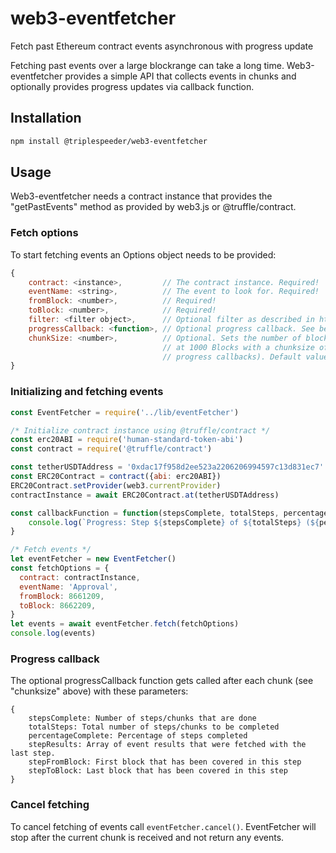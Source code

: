 # web3-eventfetcher
Fetch past Ethereum contract events asynchronous with progress update

Fetching past events over a large blockrange can take a long time. Web3-eventfetcher provides a simple API that collects
events in chunks and optionally provides progress updates via callback function.

## Installation
```bash
npm install @triplespeeder/web3-eventfetcher
```

## Usage
Web3-eventfetcher needs a contract instance that provides the "getPastEvents" method as provided by web3.js or 
@truffle/contract. 
### Fetch options
To start fetching events an Options object needs to be provided:
```javascript
{
    contract: <instance>,         // The contract instance. Required!
    eventName: <string>,          // The event to look for. Required!
    fromBlock: <number>,          // Required!
    toBlock: <number>,            // Required!
    filter: <filter object>,      // Optional filter as described in https://web3js.readthedocs.io/en/v1.2.0/web3-eth-contract.html#getpastevents 
    progressCallback: <function>, // Optional progress callback. See below
    chunkSize: <number>,          // Optional. Sets the number of blocks that are queried on one call. E.g. looking
                                  // at 1000 Blocks with a chunksize of 50 results in 20 backend requests (and 20 
                                  // progress callbacks). Default value: 100
}
```

### Initializing and fetching events
```javascript
const EventFetcher = require('../lib/eventFetcher')

/* Initialize contract instance using @truffle/contract */
const erc20ABI = require('human-standard-token-abi')
const contract = require('@truffle/contract')

const tetherUSDTAddress = '0xdac17f958d2ee523a2206206994597c13d831ec7'
const ERC20Contract = contract({abi: erc20ABI})
ERC20Contract.setProvider(web3.currentProvider)
contractInstance = await ERC20Contract.at(tetherUSDTAddress)

const callbackFunction = function(stepsComplete, totalSteps, percentageComplete, stepResults) {
    console.log(`Progress: Step ${stepsComplete} of ${totalSteps} (${percentageComplete}%).`
}

/* Fetch events */
let eventFetcher = new EventFetcher()
const fetchOptions = {
  contract: contractInstance,
  eventName: 'Approval',
  fromBlock: 8661209,
  toBlock: 8662209,
}
let events = await eventFetcher.fetch(fetchOptions)
console.log(events)
```

### Progress callback
The optional progressCallback function gets called after each chunk (see "chunksize" above) with these parameters:
```
{
    stepsComplete: Number of steps/chunks that are done
    totalSteps: Total number of steps/chunks to be completed
    percentageComplete: Percentage of steps completed
    stepResults: Array of event results that were fetched with the last step.
    stepFromBlock: First block that has been covered in this step
    stepToBlock: Last block that has been covered in this step
}
```

### Cancel fetching
To cancel fetching of events call ```eventFetcher.cancel()```. EventFetcher will stop after the current chunk is 
received and not return any events.
